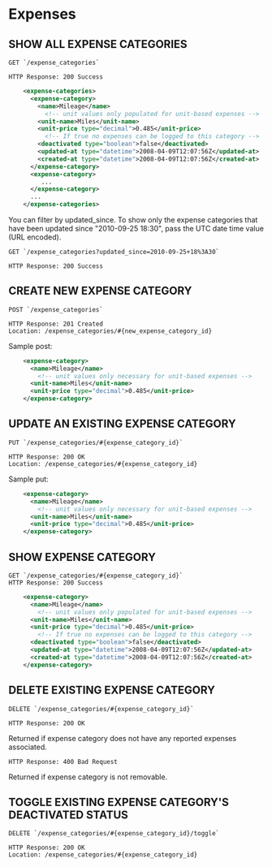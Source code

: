 # Expenses

## SHOW ALL EXPENSE CATEGORIES

    GET `/expense_categories`

    HTTP Response: 200 Success

```xml
    <expense-categories>
      <expense-category>
        <name>Mileage</name>
          <!-- unit values only populated for unit-based expenses -->
        <unit-name>Miles</unit-name>
        <unit-price type="decimal">0.485</unit-price>
          <!-- If true no expenses can be logged to this category -->
        <deactivated type="boolean">false</deactivated>
        <updated-at type="datetime">2008-04-09T12:07:56Z</updated-at>
        <created-at type="datetime">2008-04-09T12:07:56Z</created-at>
      </expense-category>
      <expense-category>
         ...
      </expense-category>
      ...
    </expense-categories>
```

You can filter by updated_since. To show only the expense categories that have been updated since "2010-09-25 18:30", pass the UTC date time value (URL encoded).

    GET `/expense_categories?updated_since=2010-09-25+18%3A30`

    HTTP Response: 200 Success

## CREATE NEW EXPENSE CATEGORY

    POST `/expense_categories`

    HTTP Response: 201 Created
    Location: /expense_categories/#{new_expense_category_id}

Sample post:

```xml
    <expense-category>
      <name>Mileage</name>
        <!-- unit values only necessary for unit-based expenses -->
      <unit-name>Miles</unit-name>
      <unit-price type="decimal">0.485</unit-price>
    </expense-category>
```

## UPDATE AN EXISTING EXPENSE CATEGORY

    PUT `/expense_categories/#{expense_category_id}`

    HTTP Response: 200 OK
    Location: /expense_categories/#{expense_category_id}

Sample put:

```xml
    <expense-category>
      <name>Mileage</name>
        <!-- unit values only necessary for unit-based expenses -->
      <unit-name>Miles</unit-name>
      <unit-price type="decimal">0.485</unit-price>
    </expense-category>
```

## SHOW EXPENSE CATEGORY

    GET `/expense_categories/#{expense_category_id}`
    HTTP Response: 200 Success

```xml
    <expense-category>
      <name>Mileage</name>
        <!-- unit values only populated for unit-based expenses -->
      <unit-name>Miles</unit-name>
      <unit-price type="decimal">0.485</unit-price>
        <!-- If true no expenses can be logged to this category -->
      <deactivated type="boolean">false</deactivated>
      <updated-at type="datetime">2008-04-09T12:07:56Z</updated-at>
      <created-at type="datetime">2008-04-09T12:07:56Z</created-at>
    </expense-category>
```

## DELETE EXISTING EXPENSE CATEGORY

    DELETE `/expense_categories/#{expense_category_id}`

    HTTP Response: 200 OK

Returned if expense category does not have any reported expenses associated.

    HTTP Response: 400 Bad Request

Returned if expense category is not removable.

## TOGGLE EXISTING EXPENSE CATEGORY'S DEACTIVATED STATUS

    DELETE `/expense_categories/#{expense_category_id}/toggle`

    HTTP Response: 200 OK
    Location: /expense_categories/#{expense_category_id}